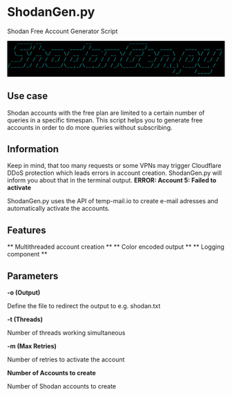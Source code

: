 # ShodanGen.py
Shodan Free Account Generator Script

![](https://raw.githubusercontent.com/Jansky1997/ShodanGen.py/main/images/ShodanGen.png)

## Use case

Shodan accounts with the free plan are limited to a certain number of queries in a specific timespan.
This script helps you to generate free accounts in order to do more queries without subscribing.

## Information

Keep in mind, that too many requests or some VPNs may trigger Cloudflare DDoS protection which leads errors in account creation.
ShodanGen.py will inform you about that in the terminal output. **ERROR: Account 5: Failed to activate**

ShodanGen.py uses the API of temp-mail.io to create e-mail adresses and automatically activate the accounts.

## Features

** Multithreaded account creation **
** Color encoded output **
** Logging component **

## Parameters

**-o (Output)**  

Define the file to redirect the output to e.g. shodan.txt

**-t (Threads)**  

Number of threads working simultaneous

**-m (Max Retries)**  

Number of retries to activate the account

**Number of Accounts to create**  

Number of Shodan accounts to create
